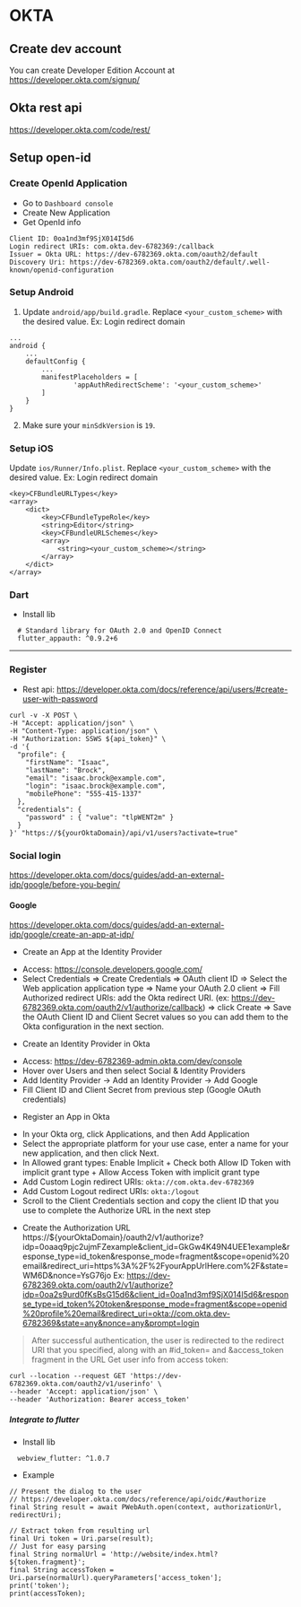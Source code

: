 # OKTA

## Create dev account

You can create Developer Edition Account at https://developer.okta.com/signup/

## Okta rest api

https://developer.okta.com/code/rest/ 

## Setup open-id

### Create OpenId Application

- Go to `Dashboard console`
- Create New Application
- Get OpenId info
```
Client ID: 0oa1nd3mf9SjX014I5d6
Login redirect URIs: com.okta.dev-6782369:/callback	
Issuer = Okta URL: https://dev-6782369.okta.com/oauth2/default
Discovery Uri: https://dev-6782369.okta.com/oauth2/default/.well-known/openid-configuration
```

### Setup Android

1. Update `android/app/build.gradle`. Replace `<your_custom_scheme>` with the desired value. Ex: Login redirect domain

```
...
android {
    ...
    defaultConfig {
        ...
        manifestPlaceholders = [
                'appAuthRedirectScheme': '<your_custom_scheme>'
        ]
    }
}
```

2. Make sure your `minSdkVersion` is `19`.

### Setup iOS

Update `ios/Runner/Info.plist`. Replace `<your_custom_scheme>` with the desired value. Ex: Login redirect domain

```
<key>CFBundleURLTypes</key>
<array>
    <dict>
        <key>CFBundleTypeRole</key>
        <string>Editor</string>
        <key>CFBundleURLSchemes</key>
        <array>
            <string><your_custom_scheme></string>
        </array>
    </dict>
</array>
```

### Dart

- Install lib
```
  # Standard library for OAuth 2.0 and OpenID Connect
  flutter_appauth: ^0.9.2+6
```

--------------

### Register

- Rest api: https://developer.okta.com/docs/reference/api/users/#create-user-with-password
```
curl -v -X POST \
-H "Accept: application/json" \
-H "Content-Type: application/json" \
-H "Authorization: SSWS ${api_token}" \
-d '{
  "profile": {
    "firstName": "Isaac",
    "lastName": "Brock",
    "email": "isaac.brock@example.com",
    "login": "isaac.brock@example.com",
    "mobilePhone": "555-415-1337"
  },
  "credentials": {
    "password" : { "value": "tlpWENT2m" }
  }
}' "https://${yourOktaDomain}/api/v1/users?activate=true"
```

### Social login

https://developer.okta.com/docs/guides/add-an-external-idp/google/before-you-begin/

#### Google

https://developer.okta.com/docs/guides/add-an-external-idp/google/create-an-app-at-idp/

* Create an App at the Identity Provider
- Access: https://console.developers.google.com/
- Select Credentials => Create Credentials => OAuth client ID => Select the Web application application type 
=> Name your OAuth 2.0 client => Fill Authorized redirect URIs: add the Okta redirect URI. (ex: https://dev-6782369.okta.com/oauth2/v1/authorize/callback) 
=> click Create => Save the OAuth Client ID and Client Secret values so you can add them to the Okta configuration in the next section.

* Create an Identity Provider in Okta
- Access: https://dev-6782369-admin.okta.com/dev/console
- Hover over Users and then select Social & Identity Providers
- Add Identity Provider -> Add an Identity Provider -> Add Google
- Fill Client ID and Client Secret from previous step (Google OAuth credentials)
* Register an App in Okta
- In your Okta org, click Applications, and then Add Application
- Select the appropriate platform for your use case, enter a name for your new application, and then click Next.
- In Allowed grant types: Enable Implicit + Check both Allow ID Token with implicit grant type + Allow Access Token with implicit grant type 
- Add Custom Login redirect URIs: `okta://com.okta.dev-6782369`
- Add Custom Logout redirect URIs: `okta:/logout`
- Scroll to the Client Credentials section and copy the client ID that you use to complete the Authorize URL in the next step
* Create the Authorization URL
https://${yourOktaDomain}/oauth2/v1/authorize?idp=0oaaq9pjc2ujmFZexample&client_id=GkGw4K49N4UEE1example&response_type=id_token&response_mode=fragment&scope=openid%20email&redirect_uri=https%3A%2F%2FyourAppUrlHere.com%2F&state=WM6D&nonce=YsG76jo
Ex: https://dev-6782369.okta.com/oauth2/v1/authorize?idp=0oa2s9urd0fKsBsG15d6&client_id=0oa1nd3mf9SjX014I5d6&response_type=id_token%20token&response_mode=fragment&scope=openid%20profile%20email&redirect_uri=okta://com.okta.dev-6782369&state=any&nonce=any&prompt=login

> After successful authentication, the user is redirected to the redirect URI that you specified, along with an #id_token= and &access_token fragment in the URL
> Get user info from access token: 
```
curl --location --request GET 'https://dev-6782369.okta.com/oauth2/v1/userinfo' \
--header 'Accept: application/json' \
--header 'Authorization: Bearer access_token'
```

##### Integrate to flutter 

- Install lib
```
  webview_flutter: ^1.0.7
```

- Example
```
// Present the dialog to the user
// https://developer.okta.com/docs/reference/api/oidc/#authorize
final String result = await PWebAuth.open(context, authorizationUrl, redirectUri);

// Extract token from resulting url
final Uri token = Uri.parse(result);
// Just for easy parsing
final String normalUrl = 'http://website/index.html?${token.fragment}';
final String accessToken = Uri.parse(normalUrl).queryParameters['access_token'];
print('token');
print(accessToken);
```
